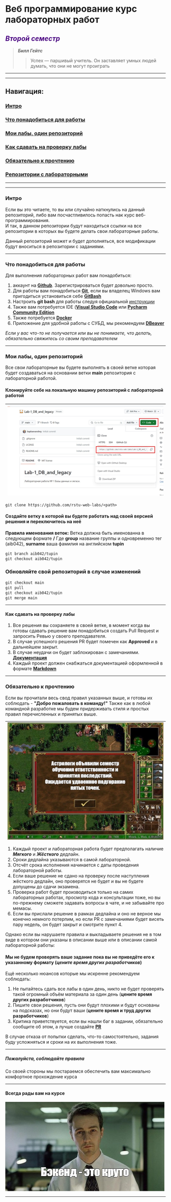 # Веб программирование курс лабораторных работ
## <span style="color:#4b0082">_Второй семестр_</span>
> ***Билл Гейтс***
>> Успех — паршивый учитель. 
> Он заставляет умных людей думать, что они не могут проиграть

______________________________________________________________________________
______________________________________________________________________________
## Навигация:

### [Интро](#intro)

### [Что понадобиться для работы](#must_have)

### [Мои лабы, один репозиторий](#repo_fork)

### [Как сдавать на проверку лабы](#review)

### [Обязательно к прочтению](#read_this)

### [Репозитории с лабораторными](labs.md)

______________________________________________________________________________
______________________________________________________________________________
### Интро<a name="intro"></a>
Если вы это читаете, то вы или случайно наткнулись на данный репозиторий, либо вам посчастливилось попасть нак курс
веб-программирования.  
И так, в данном репозитории будут находиться ссылки на все репозитории в которых вы будете делать свои лабораторные работы.

Данный репозиторий может и будет дополняться, все модификации будут вноситься в репозитории с заданиями.
______________________________________________________________________________
### Что понадобиться для работы<a name="must_have"></a>
Для выполнения лабораторных работ вам понадобиться:
1) аккаунт на [**Github**](https://github.com/). Зарегистрироваться будет довольно просто.
2) Для работы вам понадобиться [**Git**](https://git-scm.com/), если вы владелец Windows вам пригодиться установиться себе [**GitBash**](https://git-scm.com/download/win)
3) Настроить **git bash** для работы следуя официальной [инструкции](https://git-scm.com/book/ru/v2/%D0%92%D0%B2%D0%B5%D0%B4%D0%B5%D0%BD%D0%B8%D0%B5-%D0%9F%D0%B5%D1%80%D0%B2%D0%BE%D0%BD%D0%B0%D1%87%D0%B0%D0%BB%D1%8C%D0%BD%D0%B0%D1%8F-%D0%BD%D0%B0%D1%81%D1%82%D1%80%D0%BE%D0%B9%D0%BA%D0%B0-Git)
4) Также вам потребуется IDE ([**Visual Studio Code**](https://code.visualstudio.com/) или [**Pycharm Community Edition**](https://www.jetbrains.com/pycharm/download/?section=windows)
5) Также потребуется [**Docker**](https://www.docker.com/products/docker-desktop/)
6) Приложение для удобной работы с СУБД, мы рекомендуем [**DBeaver**](https://dbeaver.io/download/)

*Если у вас что-то не получается или вы не понимаете, что делать, обязательно свяжитесь со своим преподавателем*
______________________________________________________________________________
### Мои лабы, один репозиторий<a name="repo_fork"></a>
Все свои лабораторные вы будете выполнять в своей ветке которая будет создаваться на основании ветки **main** репозитория с лабораторной работой.

#### Клонируйте себе на локальную машину репозиторий с лабораторной работой
| ![alt](images/clone_repo.jpg) |
|-------------------------------|

```shell
git clone https://github.com/rstu-web-labs/<path>
```

#### Создайте ветку в которой вы будете работать над своей версией решения и переключитесь на неё
**Правила именования веток:**
Ветка должна быть именованна в следующем формате **<group>/<surname>**
Где **group** название группы и одновременно тег (aib042), **surname** ваша фамилия на английском **tupin**

```shell
git branch aib042/tupin
git checkout aib042/tupin
```

### Обновляйте свой репозиторий в случае изменений
```shell
git checkout main
git pull
git checkout aib042/tupin
git merge main
```
______________________________________________________________________________
#### Как сдавать на проверку лабы <a name="review"></a>
1) Все решения вы сохраняете в своей ветке, в момент когда вы готовы сдавать решение вам понадобиться создать Pull Request и запросить Ревью у своего преподавателя.
2) В случае успешного решения PR будет помечен как **Approved** и в дальнейшем закрыт.
3) В случае неудачи он будет заблокирован с замечаниями. [**Документация**](https://docs.github.com/en/pull-requests/collaborating-with-pull-requests/proposing-changes-to-your-work-with-pull-requests/creating-a-pull-request)
4) Каждый проект должен снабжаться документацией оформленной в формате [**Markdown**](https://www.markdownguide.org/basic-syntax/)
______________________________________________________________________________
### Обязательно к прочтению <a name="read_this"></a>
Если вы прочитали весь свод правил указанных выше, и готовы их соблюдать - **"Добро пожаловать в команду!"**
Также как в любой командной разработке мы будем придерживать стиля и простых правил перечисленных и принятых выше.

| ![alt](images/kek.jpg) |
|------------------------|

1) Каждый проект и лабораторная работа будет предполагать наличие **_Мягкого_** и **_Жёсткого_** дедлайн.
2) Сроки дедлайна указываются в самой лабораторной. 
3) Отсчёт срока исполнения начинается с даты проведения лабораторной работы.
4) Если ваше решение не сдано на проверку после наступления жёсткого дедлайн, оно проверятся не будет и вы не будете допущены до сдачи экзамена.
5) Проверка работ будет производиться только на самих лабораторных работах, просмотр кода и консультации тоже, но вы по-прежнему сможете задавать вопросы в чате, и не забывайте про мемасы.
6) Если вы прислали решение в рамках дедлайна и оно не верное мы конечно немного потерпим, но если PR с замечаниями будет висеть пару недель, он будет закрыт и смотрите пункт 4.

Однако если вы нарушаете правила и выкладываете решения не в том виде в котором они указаны в описании выше или в описании самой лабораторной работы:
#### Мы не будем проверять ваше задание пока вы не приведёте его к указанному формату (*цените время других разработчиков*)

Ещё несколько нюансов которые мы искренне рекомендуем соблюдать:
1) Не пытайтесь сдать все лабы в один день, никто не будет проверять такой огромный объём материала за один день (**цените время других разработчиков**)
2) Пишите свои решения, пусть они будут плохими и будут основаны на подсказах, но они будут ваши (**цените время и труд других разработчиков**)
3) Критика приветствуется, если вы нашли баг в задании, обязательно сообщите об этом, а лучше создайте [**PR**](https://docs.github.com/en/pull-requests/collaborating-with-pull-requests/proposing-changes-to-your-work-with-pull-requests/creating-a-pull-request)

В случае отказа от попытки сделать, что-то самостоятельно, задания буду усложняться и сроки на их выполнения тоже.

______________________________________________________________________________
##### Пожалуйста, соблюдайте правила
Со своей стороны мы постараемся обеспечить вам максимально комфортное прохождение курса
______________________________________________________________________________
#### Всегда рады вам на курсе
![alt](images/final_mem.jpg)
______________________________________________________________________________
